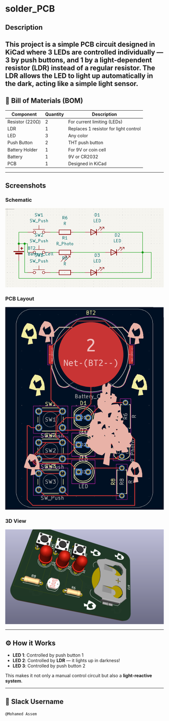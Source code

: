 # solder_PCB

## Description
This project is a simple PCB circuit designed in **KiCad** where 3 LEDs are controlled individually — 3 by push buttons, and 1 by a **light-dependent resistor (LDR)** instead of a regular resistor. The LDR allows the LED to light up automatically in the dark, acting like a simple light sensor.
---

## 🧰 Bill of Materials (BOM)

| Component        | Quantity | Description                        |
|------------------|----------|------------------------------------|
| Resistor (220Ω)  | 2        | For current limiting (LEDs)        |
| LDR              | 1        | Replaces 1 resistor for light control |
| LED              | 3        | Any color                          |
| Push Button      | 2        | THT push button                    |
| Battery Holder   | 1        | For 9V or coin cell                |
| Battery          | 1        | 9V or CR2032                       |
| PCB              | 1        | Designed in KiCad                  |

---

## Screenshots

### Schematic  
![Schematic](images/schematic.png)

### PCB Layout  
![PCB Layout](images/pcb_layout.png)

### 3D View  
![3D View](images/3d_view.png)

---

## ⚙️ How it Works

- **LED 1**: Controlled by push button 1  
- **LED 2**:  Controlled by **LDR** — it lights up in darkness!
- **LED 3**: Controlled by push button 2 

This makes it not only a manual control circuit but also a **light-reactive system**.

---

## 💬 Slack Username
`@Mohamed Assem`



